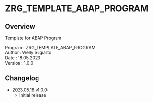 # ZRG_TEMPLATE_ABAP_PROGRAM

## Overview

Template for ABAP Program

   Program : ZRG_TEMPLATE_ABAP_PROGRAM  
   Author  : Welly Sugiarto  
   Date    : 18.05.2023  
   Version : 1.0.0  

## Changelog

- 2023.05.18 v1.0.0:
  - Initial release